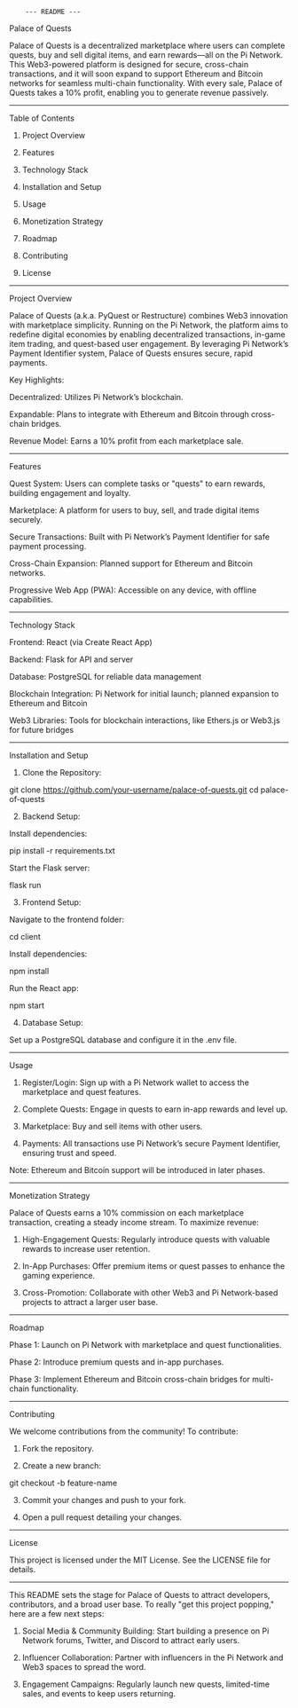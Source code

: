         --- README ---

Palace of Quests

Palace of Quests is a decentralized marketplace where users can complete quests, buy and sell digital items, and earn rewards—all on the Pi Network. This Web3-powered platform is designed for secure, cross-chain transactions, and it will soon expand to support Ethereum and Bitcoin networks for seamless multi-chain functionality. With every sale, Palace of Quests takes a 10% profit, enabling you to generate revenue passively.


---

Table of Contents

1. Project Overview


2. Features


3. Technology Stack


4. Installation and Setup


5. Usage


6. Monetization Strategy


7. Roadmap


8. Contributing


9. License




---

Project Overview

Palace of Quests (a.k.a. PyQuest or Restructure) combines Web3 innovation with marketplace simplicity. Running on the Pi Network, the platform aims to redefine digital economies by enabling decentralized transactions, in-game item trading, and quest-based user engagement. By leveraging Pi Network’s Payment Identifier system, Palace of Quests ensures secure, rapid payments.

Key Highlights:

Decentralized: Utilizes Pi Network’s blockchain.

Expandable: Plans to integrate with Ethereum and Bitcoin through cross-chain bridges.

Revenue Model: Earns a 10% profit from each marketplace sale.



---

Features

Quest System: Users can complete tasks or "quests" to earn rewards, building engagement and loyalty.

Marketplace: A platform for users to buy, sell, and trade digital items securely.

Secure Transactions: Built with Pi Network’s Payment Identifier for safe payment processing.

Cross-Chain Expansion: Planned support for Ethereum and Bitcoin networks.

Progressive Web App (PWA): Accessible on any device, with offline capabilities.



---

Technology Stack

Frontend: React (via Create React App)

Backend: Flask for API and server

Database: PostgreSQL for reliable data management

Blockchain Integration: Pi Network for initial launch; planned expansion to Ethereum and Bitcoin

Web3 Libraries: Tools for blockchain interactions, like Ethers.js or Web3.js for future bridges



---

Installation and Setup

1. Clone the Repository:

git clone https://github.com/your-username/palace-of-quests.git
cd palace-of-quests


2. Backend Setup:

Install dependencies:

pip install -r requirements.txt

Start the Flask server:

flask run



3. Frontend Setup:

Navigate to the frontend folder:

cd client

Install dependencies:

npm install

Run the React app:

npm start



4. Database Setup:

Set up a PostgreSQL database and configure it in the .env file.





---

Usage

1. Register/Login: Sign up with a Pi Network wallet to access the marketplace and quest features.


2. Complete Quests: Engage in quests to earn in-app rewards and level up.


3. Marketplace: Buy and sell items with other users.


4. Payments: All transactions use Pi Network’s secure Payment Identifier, ensuring trust and speed.



Note: Ethereum and Bitcoin support will be introduced in later phases.


---

Monetization Strategy

Palace of Quests earns a 10% commission on each marketplace transaction, creating a steady income stream. To maximize revenue:

1. High-Engagement Quests: Regularly introduce quests with valuable rewards to increase user retention.


2. In-App Purchases: Offer premium items or quest passes to enhance the gaming experience.


3. Cross-Promotion: Collaborate with other Web3 and Pi Network-based projects to attract a larger user base.




---

Roadmap

Phase 1: Launch on Pi Network with marketplace and quest functionalities.

Phase 2: Introduce premium quests and in-app purchases.

Phase 3: Implement Ethereum and Bitcoin cross-chain bridges for multi-chain functionality.



---

Contributing

We welcome contributions from the community! To contribute:

1. Fork the repository.


2. Create a new branch:

git checkout -b feature-name


3. Commit your changes and push to your fork.


4. Open a pull request detailing your changes.




---

License

This project is licensed under the MIT License. See the LICENSE file for details.


---

This README sets the stage for Palace of Quests to attract developers, contributors, and a broad user base. To really "get this project popping," here are a few next steps:

1. Social Media & Community Building: Start building a presence on Pi Network forums, Twitter, and Discord to attract early users.


2. Influencer Collaboration: Partner with influencers in the Pi Network and Web3 spaces to spread the word.


3. Engagement Campaigns: Regularly launch new quests, limited-time sales, and events to keep users returning.
